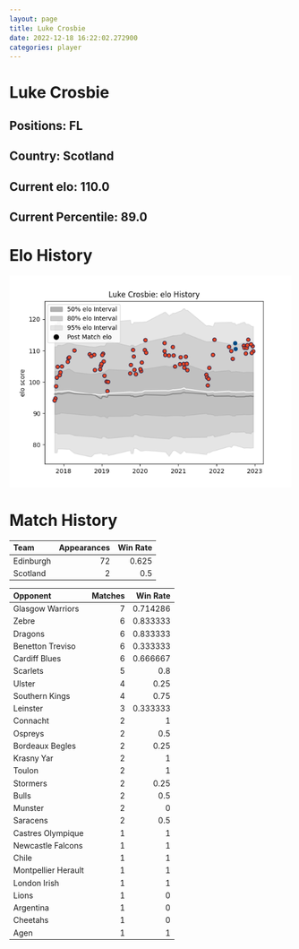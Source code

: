 ```yaml
---  
layout: page  
title: Luke Crosbie  
date: 2022-12-18 16:22:02.272900  
categories: player  
---
```

# Luke Crosbie

## Positions: FL

## Country: Scotland

## Current elo: 110.0

## Current Percentile: 89.0

# Elo History


![elo history](history_LukeCrosbie.png)
# Match History


| Team      |   Appearances |   Win Rate |
|:----------|--------------:|-----------:|
| Edinburgh |            72 |      0.625 |
| Scotland  |             2 |      0.5   |

| Opponent            |   Matches |   Win Rate |
|:--------------------|----------:|-----------:|
| Glasgow Warriors    |         7 |   0.714286 |
| Zebre               |         6 |   0.833333 |
| Dragons             |         6 |   0.833333 |
| Benetton Treviso    |         6 |   0.333333 |
| Cardiff Blues       |         6 |   0.666667 |
| Scarlets            |         5 |   0.8      |
| Ulster              |         4 |   0.25     |
| Southern Kings      |         4 |   0.75     |
| Leinster            |         3 |   0.333333 |
| Connacht            |         2 |   1        |
| Ospreys             |         2 |   0.5      |
| Bordeaux Begles     |         2 |   0.25     |
| Krasny Yar          |         2 |   1        |
| Toulon              |         2 |   1        |
| Stormers            |         2 |   0.25     |
| Bulls               |         2 |   0.5      |
| Munster             |         2 |   0        |
| Saracens            |         2 |   0.5      |
| Castres Olympique   |         1 |   1        |
| Newcastle Falcons   |         1 |   1        |
| Chile               |         1 |   1        |
| Montpellier Herault |         1 |   1        |
| London Irish        |         1 |   1        |
| Lions               |         1 |   0        |
| Argentina           |         1 |   0        |
| Cheetahs            |         1 |   0        |
| Agen                |         1 |   1        |